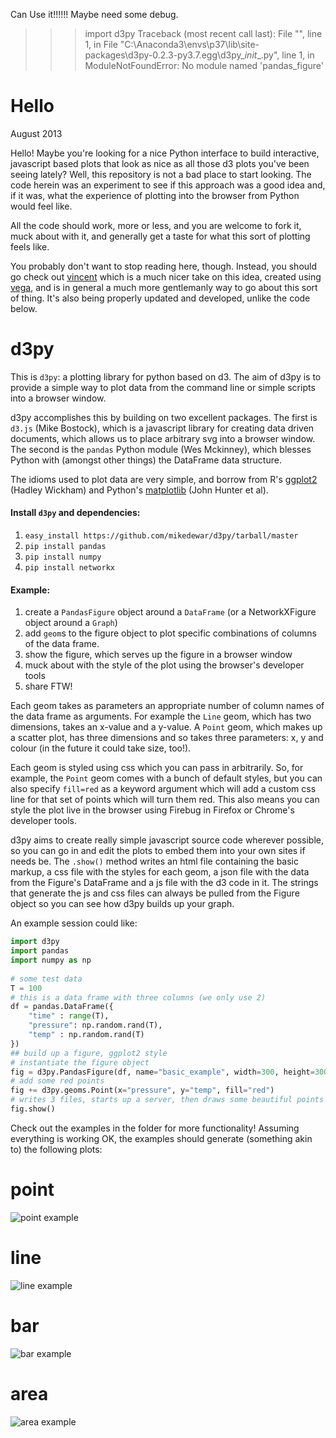Can Use it!!!!!!
Maybe need some debug.

>>> import d3py
Traceback (most recent call last):
  File "<stdin>", line 1, in <module>
  File "C:\Anaconda3\envs\p37\lib\site-packages\d3py-0.2.3-py3.7.egg\d3py\__init__.py", line 1, in <module>
ModuleNotFoundError: No module named 'pandas_figure'


Hello
=====

August 2013

Hello! Maybe you're looking for a nice Python interface to build interactive, javascript based plots that look as nice as all those d3 plots you've been seeing lately? Well, this repository is not a bad place to start looking. The code herein was an experiment to see if this approach was a good idea and, if it was, what the experience of plotting into the browser from Python would feel like. 

All the code should work, more or less, and you are welcome to fork it, muck about with it, and generally get a taste for what this sort of plotting feels like. 

You probably don't want to stop reading here, though. Instead, you should go check out [vincent](https://github.com/wrobstory/vincent) which is a much nicer take on this idea, created using [vega](https://github.com/trifacta/vega), and is in general a much more gentlemanly way to go about this sort of thing. It's also being properly updated and developed, unlike the code below. 

d3py
====

This is `d3py`: a plotting library for python based on d3. The aim of d3py is to provide a simple way to plot data from the command line or simple scripts into a browser window.

d3py accomplishes this by building on two excellent packages. The first is `d3.js` (Mike Bostock), which is a javascript library for creating data driven documents, which allows us to place arbitrary svg into a browser window. The second is the `pandas` Python module (Wes Mckinney), which blesses Python with (amongst other things) the DataFrame data structure.

The idioms used to plot data are very simple, and borrow from R's [ggplot2](http://had.co.nz/ggplot2/) (Hadley Wickham) and Python's [matplotlib](http://matplotlib.sourceforge.net/) (John Hunter et al).

#### Install `d3py` and dependencies:
1. `easy_install https://github.com/mikedewar/d3py/tarball/master`
2. `pip install pandas`
3. `pip install numpy`
4. `pip install networkx`

#### Example:

1. create a `PandasFigure` object around a `DataFrame` (or a NetworkXFigure object around a `Graph`)
2. add `geom`s to the figure object to plot specific combinations of columns of the data frame.
3. show the figure, which serves up the figure in a browser window
4. muck about with the style of the plot using the browser's developer tools
5. share FTW! 

Each geom takes as parameters an appropriate number of column names of the data frame as arguments. For example the `Line` geom, which has two dimensions, takes an x-value and a y-value. A `Point` geom, which makes up a scatter plot, has three dimensions and so takes three parameters: x, y and colour (in the future it could take size, too!).

Each geom is styled using css which you can pass in arbitrarily. So, for example, the `Point` geom comes with a bunch of default styles, but you can also specify `fill=red` as a keyword argument which will add a custom css line for that set of points which will turn them red. This also means you can style the plot live in the browser using Firebug in Firefox or Chrome's developer tools.

d3py aims to create really simple javascript source code wherever possible, so you can go in and edit the plots to embed them into your own sites if needs be. The `.show()` method writes an html file containing the basic markup, a css file with the styles for each geom, a json file with the data from the Figure's DataFrame and a js file with the d3 code in it. The strings that generate the js and css files can always be pulled from the Figure object so you can see how d3py builds up your graph.

An example session could like:

```python
import d3py
import pandas
import numpy as np
	
# some test data
T = 100
# this is a data frame with three columns (we only use 2)
df = pandas.DataFrame({
    "time" : range(T),
    "pressure": np.random.rand(T),
    "temp" : np.random.rand(T)
})
## build up a figure, ggplot2 style
# instantiate the figure object
fig = d3py.PandasFigure(df, name="basic_example", width=300, height=300) 
# add some red points
fig += d3py.geoms.Point(x="pressure", y="temp", fill="red")
# writes 3 files, starts up a server, then draws some beautiful points in Chrome
fig.show() 
```

Check out the examples in the folder for more functionality! Assuming everything is working OK, the examples should generate (something akin to) the following plots:

# point

![point example](http://mikedewar.org/scatter.png)

# line

![line example](http://mikedewar.org/line.png)

# bar

![bar example](http://mikedewar.org/bar.png)

# area

![area example](http://mikedewar.org/area.png)
